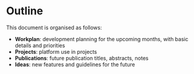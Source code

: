# Outline

This document is organised as follows:

* **Workplan**: development planning for the upcoming months, with  basic details and priorities
* **Projects**: platform use in projects
* **Publications**: future publication titles, abstracts, notes
* **Ideas**: new features and guidelines for the future
